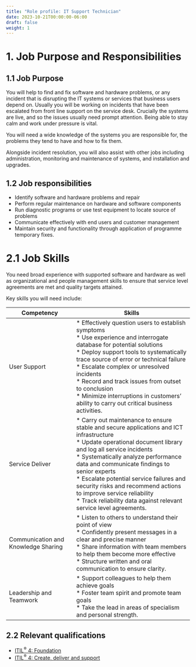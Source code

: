 ```yaml
---
title: "Role profile: IT Support Technician"
date: 2023-10-21T00:00:00-06:00
draft: false
weight: 1
---
```


# 1. Job Purpose and Responsibilities
## 1.1 Job Purpose
You will help to find and fix software and hardware problems, or any incident that is disrupting the IT systems or services that business users depend on. Usually you will be working on incidents that have been escalated from front line support on the service desk. Crucially the systems are live, and so the issues usually need prompt attention. Being able to stay calm and work under pressure is vital.

You will need a wide knowledge of the systems you are responsible for, the problems they tend to have and how to fix them.

Alongside incident resolution, you will also assist with other jobs including administration, monitoring and maintenance of systems, and installation and upgrades.

## 1.2 Job responsibilities
- Identify software and hardware problems and repair
- Perform regular maintenance on hardware and software components
- Run diagnostic programs or use test equipment to locate source of problems
- Communicate effectively with end users and customer management
- Maintain security and functionality through application of programme temporary fixes.

# 2.1 Job Skills
You need broad experience with supported software and hardware as well as organizational and people management skills to ensure that service level agreements are met and quality targets attained.

Key skills you will need include:

| Competency | Skills |
| - | - |
| User Support | * Effectively question users to establish symptoms <br /> * Use experience and interrogate database for potential solutions <br /> * Deploy support tools to systematically trace source of error or technical failure <br /> * Escalate complex or unresolved incidents <br /> * Record and track issues from outset to conclusion <br /> * Minimize interruptions in customers’ ability to carry out critical business activities.
| Service Deliver | * Carry out maintenance to ensure stable and secure applications and ICT infrastructure <br /> * Update operational document library and log all service incidents <br /> * Systematically analyze performance data and communicate findings to senior experts <br /> * Escalate potential service failures and security risks and recommend actions to improve service reliability <br /> * Track reliability data against relevant service level agreements.
| Communication and Knowledge Sharing | * Listen to others to understand their point of view <br /> * Confidently present messages in a clear and precise manner <br /> * Share information with team members to help them become more effective <br /> * Structure written and oral communication to ensure clarity.
| Leadership and Teamwork | * Support colleagues to help them achieve goals <br /> * Foster team spirit and promote team goals <br /> * Take the lead in areas of specialism and personal strength. <br />
## 2.2 Relevant qualifications
- [ITIL<sup>®</sup> 4: Foundation](https://www.axelos.com/certifications/itil-service-management/itil-4-foundation)
- [ITIL<sup>®</sup> 4: Create, deliver and support](https://www.axelos.com/certifications/itil-service-management/managing-professional/create-deliver-and-support)
